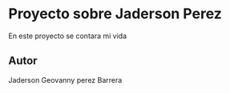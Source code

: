 # Proyecto sobre Jaderson Perez
En este proyecto se contara mi vida
## Autor
Jaderson Geovanny perez Barrera
